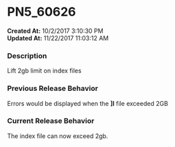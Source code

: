 # PN5_60626

**Created At:** 10/2/2017 3:10:30 PM  
**Updated At:** 11/22/2017 11:03:12 AM  


### Description

Lift 2gb limit on index files



### Previous Release Behavior

Errors would be displayed when the **]I** file exceeded 2GB



### Current Release Behavior

The index file can now exceed 2gb.
